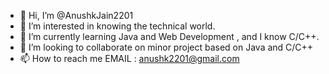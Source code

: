 - 👋 Hi, I’m @AnushkJain2201
- 👀 I’m interested in knowing the technical world.
- 🌱 I’m currently learning Java and Web Development , and I know C/C++.
- 💞️ I’m looking to collaborate on minor project based on Java and C/C++
- 📫 How to reach me EMAIL : anushk2201@gmail.com

<!---
AnushkJain2201/AnushkJain2201 is a ✨ special ✨ repository because its `README.md` (this file) appears on your GitHub profile.
You can click the Preview link to take a look at your changes.
--->
